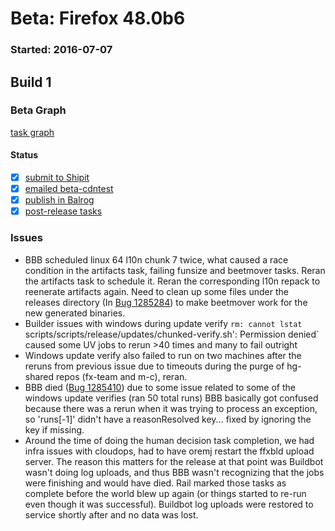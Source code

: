 # Beta: Firefox 48.0b6

### Started: 2016-07-07

## Build 1

### Beta Graph
[task graph](https://tools.taskcluster.net/task-group-inspector/#Z2BNOjUqTC-P6du___P5oA)


#### Status
- [x] [submit to Shipit](https://wiki.mozilla.org/Release:Release_Automation_on_Mercurial:Starting_a_Release#Submit_to_Ship_It)
- [x] [emailed beta-cdntest](../how-tos/relpro.md#1-email-drivers-re-release-live-on-cdntest-channel)
- [x] [publish in Balrog](../how-tos/relpro.md#3-publish-in-balrog)
- [x] [post-release tasks](../how-tos/relpro.md#4-post-release-step)

### Issues
- BBB scheduled linux 64 l10n chunk 7 twice, what caused a race condition in the artifacts task, failing funsize and beetmover tasks. Reran the artifacts task to schedule it. Reran the corresponding l10n repack to reenerate artifacts again. Need to clean up some files under the releases directory (In [Bug 1285284](https://bugzil.la/1285284)) to make beetmover work for the new generated binaries.
- Builder issues with windows during update verify `rm: cannot lstat `scripts/scripts/release/updates/chunked-verify.sh\': Permission denied` caused some UV jobs to rerun >40 times and many to fail outright
- Windows update verify also failed to run on two machines after the reruns from previous issue due to timeouts during the purge of hg-shared repos (fx-team and m-c), reran.
- BBB died ([Bug 1285410](https://bugzil.la/1285410)) due to some issue related to some of the windows update verifies (ran 50 total runs) BBB basically got confused because there was a rerun when it was trying to process an exception, so 'runs[-1]' didn't have a reasonResolved key... fixed by ignoring the key if missing.
- Around the time of doing the human decision task completion, we had infra issues with cloudops, had to have oremj restart the ffxbld upload server. The reason this matters for the release at that point was Buildbot wasn't doing log uploads, and thus BBB wasn't recognizing that the jobs were finishing and would have died. Rail marked those tasks as complete before the world blew up again (or things started to re-run even though it was successful). Buildbot log uploads were restored to service shortly after and no data was lost.


